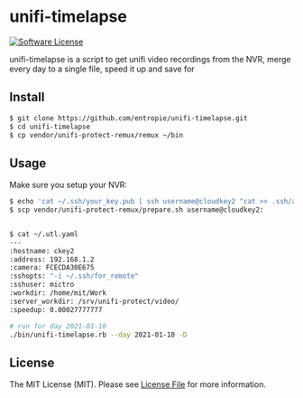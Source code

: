 # unifi-timelapse

[![Software License](https://img.shields.io/badge/license-MIT-brightgreen.svg?style=flat-square)](LICENSE.md)

unifi-timelapse is a script to get unifi video recordings from the NVR, merge every day to a single file, speed it up and save for

## Install

```bash
$ git clone https://github.com/entropie/unifi-timelapse.git
$ cd unifi-timelapse
$ cp vendor/unifi-protect-remux/remux ~/bin
```

## Usage

Make sure you setup your NVR:

```bash
$ echo 'cat ~/.ssh/your_key.pub | ssh username@cloudkey2 "cat >> .ssh/authorized_keys"'
$ scp vendor/unifi-protect-remux/prepare.sh username@cloudkey2:
```


```bash

$ cat ~/.utl.yaml
---
:hostname: ckey2
:address: 192.168.1.2
:camera: FCECDA30E675
:sshopts: "-i ~/.ssh/for_remote"
:sshuser: mictro
:workdir: /home/mit/Work
:server_workdir: /srv/unifi-protect/video/
:speedup: 0.00027777777

# run for day 2021-01-10
./bin/unifi-timelapse.rb --day 2021-01-10 -D
```

## License

The MIT License (MIT). Please see [License File](LICENSE.md) for more information.
